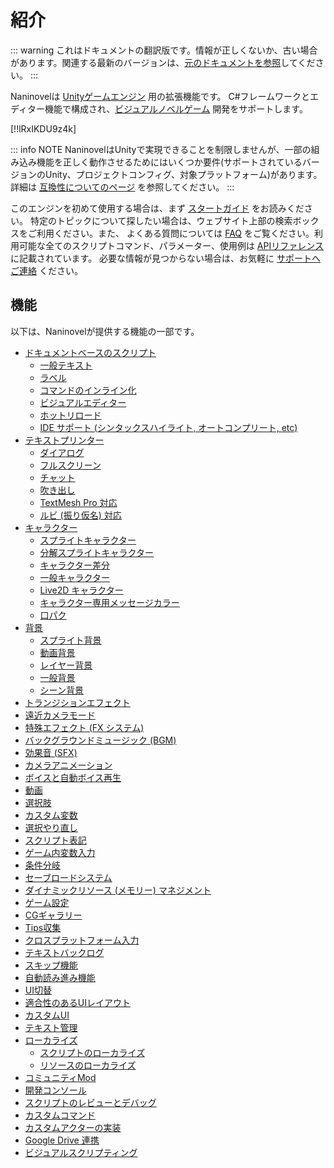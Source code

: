 # 紹介

::: warning
これはドキュメントの翻訳版です。情報が正しくないか、古い場合があります。関連する最新のバージョンは、[元のドキュメントを参照](/guide/)してください。
:::

Naninovelは [Unityゲームエンジン](https://unity.com/ja) 用の拡張機能です。 C#フレームワークとエディター機能で構成され、[ビジュアルノベルゲーム](https://ja.wikipedia.org/wiki/%E3%83%93%E3%82%B8%E3%83%A5%E3%82%A2%E3%83%AB%E3%83%8E%E3%83%99%E3%83%AB) 開発をサポートします。

[!!lRxIKDU9z4k]

::: info NOTE
NaninovelはUnityで実現できることを制限しませんが、一部の組み込み機能を正しく動作させるためにはいくつか要件(サポートされているバージョンのUnity、プロジェクトコンフィグ、対象プラットフォーム)があります。詳細は [互換性についてのページ](/ja/guide/compatibility.md) を参照してください。
:::

このエンジンを初めて使用する場合は、まず [スタートガイド](/ja/guide/getting-started.md) をお読みください。
特定のトピックについて探したい場合は、ウェブサイト上部の検索ボックスをご利用ください。また、
よくある質問については [FAQ](/ja/faq/) をご覧ください。利用可能な全てのスクリプトコマンド、パラメーター、使用例は [APIリファレンス](/ja/api/)に記載されています。 必要な情報が見つからない場合は、お気軽に [サポートへご連絡](/ja/support/#開発者向けサポート) ください。

## 機能

以下は、Naninovelが提供する機能の一部です。

* [ドキュメントベースのスクリプト](/ja/guide/naninovel-scripts.md)
  * [一般テキスト](/ja/guide/naninovel-scripts.md#一般テキスト)
  * [ラベル](/ja/guide/naninovel-scripts.md#ラベル)
  * [コマンドのインライン化](/ja/guide/naninovel-scripts.md#コマンドのインライン化)
  * [ビジュアルエディター](/ja/guide/naninovel-scripts.md#ビジュアルエディター)
  * [ホットリロード](/ja/guide/naninovel-scripts.md#ホットリロード)
  * [IDE サポート (シンタックスハイライト, オートコンプリート, etc)](/ja/guide/naninovel-scripts.md#ide-サポート)
* [テキストプリンター](/ja/guide/text-printers.md)
  * [ダイアログ](/ja/guide/text-printers.md#ダイアログプリンター)
  * [フルスクリーン](/ja/guide/text-printers.md#フルスクリーンプリンター)
  * [チャット](/ja/guide/text-printers.md#チャットプリンター)
  * [吹き出し](/ja/guide/text-printers.md#吹き出しプリンター)
  * [TextMesh Pro 対応](/ja/guide/text-printers.html#textmesh-pro)
  * [ルビ (振り仮名) 対応](/ja/guide/text-printers.html#テキストスタイル)
* [キャラクター](/ja/guide/characters.md)
  * [スプライトキャラクター](/ja/guide/characters.md#スプライトキャラクター)
  * [分解スプライトキャラクター](/ja/guide/characters.md#分解スプライトキャラクター)
  * [キャラクター差分](/ja/guide/characters.md#キャラクター差分)
  * [一般キャラクター](/ja/guide/characters.md#一般キャラクター)
  * [Live2D キャラクター](/ja/guide/characters.md#live2d-キャラクター)
  * [キャラクター専用メッセージカラー](/ja/guide/characters.md#メッセージカラー)
  * [口パク](/ja/guide/characters.md#口パク)
* [背景](/ja/guide/backgrounds.md)
  * [スプライト背景](/ja/guide/backgrounds.md#スプライト背景)
  * [動画背景](/ja/guide/backgrounds.md#動画背景)
  * [レイヤー背景](/ja/guide/backgrounds.md#レイヤー背景)
  * [一般背景](/ja/guide/backgrounds.md#一般背景)
  * [シーン背景](/ja/guide/backgrounds.md#シーン背景)
* [トランジションエフェクト](/ja/guide/transition-effects.md)
* [遠近カメラモード](https://youtu.be/rC6C9mA7Szw)
* [特殊エフェクト (FX システム)](/ja/guide/special-effects.md)
* [バックグラウンドミュージック (BGM)](/ja/guide/audio.md#バックグラウンドミュージック)
* [効果音 (SFX)](/ja/guide/audio.md#効果音)
* [カメラアニメーション](/ja/api/#カメラ)
* [ボイスと自動ボイス再生](/ja/guide/voicing.md)
* [動画](/ja/guide/movies.md)
* [選択肢](/ja/guide/choices.md)
* [カスタム変数](/ja/guide/custom-variables.md)
* [選択やり直し](https://youtu.be/HJnOoUrqHis)
* [スクリプト表記](/ja/guide/script-expressions.md)
* [ゲーム内変数入力](/ja/api/#入力)
* [条件分岐](/ja/api/#if)
* [セーブロードシステム](/ja/guide/save-load-system.md)
* [ダイナミックリソース (メモリー) マネジメント](https://youtu.be/cFikLjfeKyc)
* [ゲーム設定](/ja/guide/game-settings.md)
* [CGギャラリー](/ja/guide/unlockable-items.md#CGギャラリー)
* [Tips収集](/ja/guide/unlockable-items.md#tips)
* [クロスプラットフォーム入力](/ja/guide/input-processing.md)
* [テキストバックログ](/ja/guide/text-printers.md#テキストバックログ)
* [スキップ機能](/ja/guide/text-printers.md#スキップ機能)
* [自動読み進み機能](/ja/guide/text-printers.md#自動読み進み機能)
* [UI切替](/ja/guide/user-interface.md#UI切替)
* [適合性のあるUIレイアウト](/ja/guide/user-interface.md#適合性のあるUIレイアウト)
* [カスタムUI](/ja/guide/user-interface.md#カスタムUI)
* [テキスト管理](/ja/guide/managed-text.md)
* [ローカライズ](/ja/guide/localization.md)
  * [スクリプトのローカライズ](/ja/guide/localization.md#スクリプトのローカライズ)
  * [リソースのローカライズ](/ja/guide/localization.md#リソースのローカライズ)
* [コミュニティMod](/ja/guide/community-modding.md)
* [開発コンソール](/ja/guide/development-console.md)
* [スクリプトのレビューとデバッグ](/ja/guide/naninovel-scripts.md#スクリプトデバッグ)
* [カスタムコマンド](/ja/guide/custom-commands.md)
* [カスタムアクターの実装](/ja/guide/custom-actor-implementations.md)
* [Google Drive 連携](/ja/guide/resource-providers.md#google-drive)
* [ビジュアルスクリプティング](/ja/guide/visual-scripting.md)
